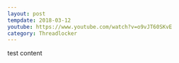 ```yaml
---
layout: post
tempdate: 2018-03-12
youtube: https://www.youtube.com/watch?v=o9vJT60SKvE
category: Threadlocker
---
```

test content